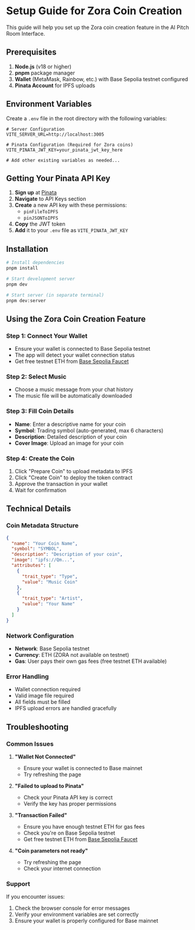 # Setup Guide for Zora Coin Creation

This guide will help you set up the Zora coin creation feature in the AI Pitch Room Interface.

## Prerequisites

1. **Node.js** (v18 or higher)
2. **pnpm** package manager
3. **Wallet** (MetaMask, Rainbow, etc.) with Base Sepolia testnet configured
4. **Pinata Account** for IPFS uploads

## Environment Variables

Create a `.env` file in the root directory with the following variables:

```env
# Server Configuration
VITE_SERVER_URL=http://localhost:3005

# Pinata Configuration (Required for Zora coins)
VITE_PINATA_JWT_KEY=your_pinata_jwt_key_here

# Add other existing variables as needed...
```

## Getting Your Pinata API Key

1. **Sign up** at [Pinata](https://pinata.cloud/)
2. **Navigate** to API Keys section
3. **Create** a new API key with these permissions:
   - `pinFileToIPFS`
   - `pinJSONToIPFS`
4. **Copy** the JWT token
5. **Add** it to your `.env` file as `VITE_PINATA_JWT_KEY`

## Installation

```bash
# Install dependencies
pnpm install

# Start development server
pnpm dev

# Start server (in separate terminal)
pnpm dev:server
```

## Using the Zora Coin Creation Feature

### Step 1: Connect Your Wallet

- Ensure your wallet is connected to Base Sepolia testnet
- The app will detect your wallet connection status
- Get free testnet ETH from [Base Sepolia Faucet](https://www.coinbase.com/faucets/base-ethereum-sepolia-faucet)

### Step 2: Select Music

- Choose a music message from your chat history
- The music file will be automatically downloaded

### Step 3: Fill Coin Details

- **Name**: Enter a descriptive name for your coin
- **Symbol**: Trading symbol (auto-generated, max 6 characters)
- **Description**: Detailed description of your coin
- **Cover Image**: Upload an image for your coin

### Step 4: Create the Coin

1. Click "Prepare Coin" to upload metadata to IPFS
2. Click "Create Coin" to deploy the token contract
3. Approve the transaction in your wallet
4. Wait for confirmation

## Technical Details

### Coin Metadata Structure

```json
{
  "name": "Your Coin Name",
  "symbol": "SYMBOL",
  "description": "Description of your coin",
  "image": "ipfs://Qm...",
  "attributes": [
    {
      "trait_type": "Type",
      "value": "Music Coin"
    },
    {
      "trait_type": "Artist",
      "value": "Your Name"
    }
  ]
}
```

### Network Configuration

- **Network**: Base Sepolia testnet
- **Currency**: ETH (ZORA not available on testnet)
- **Gas**: User pays their own gas fees (free testnet ETH available)

### Error Handling

- Wallet connection required
- Valid image file required
- All fields must be filled
- IPFS upload errors are handled gracefully

## Troubleshooting

### Common Issues

1. **"Wallet Not Connected"**

   - Ensure your wallet is connected to Base mainnet
   - Try refreshing the page

2. **"Failed to upload to Pinata"**

   - Check your Pinata API key is correct
   - Verify the key has proper permissions

3. **"Transaction Failed"**

   - Ensure you have enough testnet ETH for gas fees
   - Check you're on Base Sepolia testnet
   - Get free testnet ETH from [Base Sepolia Faucet](https://www.coinbase.com/faucets/base-ethereum-sepolia-faucet)

4. **"Coin parameters not ready"**
   - Try refreshing the page
   - Check your internet connection

### Support

If you encounter issues:

1. Check the browser console for error messages
2. Verify your environment variables are set correctly
3. Ensure your wallet is properly configured for Base mainnet
 